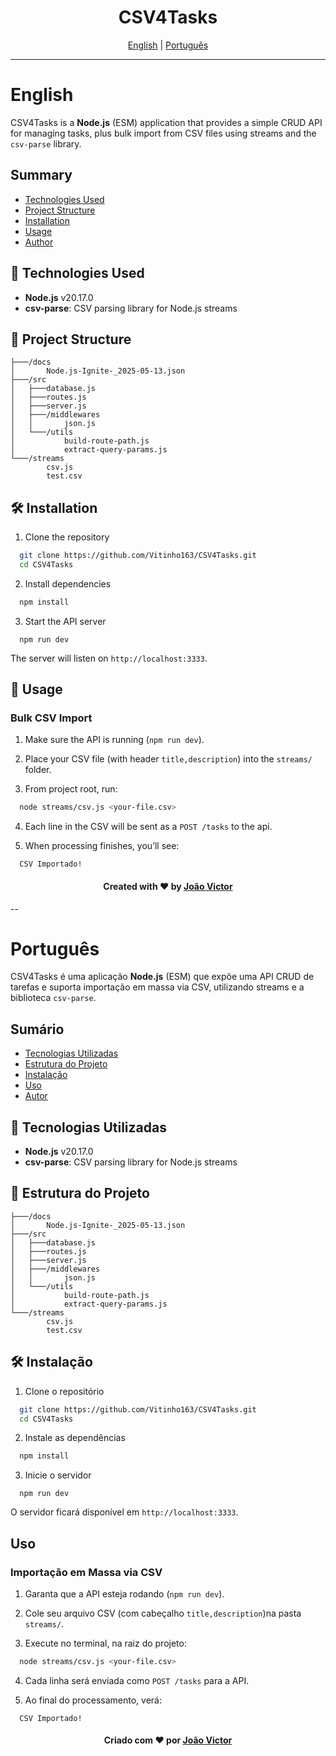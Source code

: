 <h1 align="center">CSV4Tasks</h1>

<div align="center">
  <a href="#english">English</a> |
  <a href="#portugues">Português</a>
</div>

---

# English <a name="english"></a>

CSV4Tasks is a **Node.js** (ESM) application that provides a simple CRUD API for managing tasks, plus bulk import from CSV files using streams and the `csv-parse` library.

## Summary

- [Technologies Used](#technologies-used-en)  
- [Project Structure](#project-structure-en)  
- [Installation](#installation-en)  
- [Usage](#usage-en)  
- [Author](#author-en)  

## 🚀 Technologies Used <a name="technologies-used-en"></a>

- **Node.js** v20.17.0  
- **csv-parse**: CSV parsing library for Node.js streams  

## 📁 Project Structure <a name="project-structure-en"></a>

```
├───/docs
│       Node.js-Ignite-_2025-05-13.json
├───/src
│   ├───database.js
│   ├───routes.js
│   ├───server.js
│   ├───/middlewares
│   │       json.js
│   └───/utils
│           build-route-path.js
│           extract-query-params.js
└───/streams
        csv.js
        test.csv
```

## 🛠️ Installation <a name="installation-en"></a>

1. Clone the repository  
```bash
  git clone https://github.com/Vitinho163/CSV4Tasks.git
  cd CSV4Tasks
```

2. Install dependencies
```bash
  npm install
```

3. Start the API server
```
  npm run dev
```

The server will listen on ``http://localhost:3333``.

## 🔄 Usage <a name="usage-en"></a>

### Bulk CSV Import

1. Make sure the API is running (`npm run dev`).  

2. Place your CSV file (with header `title,description`) into the `streams/` folder.

3. From project root, run:
```bash
  node streams/csv.js <your-file.csv>
```

4. Each line in the CSV will be sent as a ``POST /tasks`` to the api.

5. When processing finishes, you’ll see:
``` 
  CSV Importado!
```

<div align="center" name="author-en">
  <h4>Created with ❤️ by <a href="https://github.com/Vitinho163">João Victor</a></h4>
</div>

--

# Português <a name="portugues"></a>

CSV4Tasks é uma aplicação **Node.js** (ESM) que expõe uma API CRUD de tarefas e suporta importação em massa via CSV, utilizando streams e a biblioteca ``csv-parse``.

## Sumário

- [Tecnologias Utilizadas](#technologies-used-en)  
- [Estrutura do Projeto](#project-structure-en)  
- [Instalação](#installation-en)  
- [Uso](#usage-en)  
- [Autor](#author-en)  

## 🚀 Tecnologias Utilizadas <a name="tecnologias-utilizadas-pt"></a>

- **Node.js** v20.17.0  
- **csv-parse**: CSV parsing library for Node.js streams  

## 📁 Estrutura do Projeto <a name="estrutura-do-projeto-pt"></a>

```
├───/docs
│       Node.js-Ignite-_2025-05-13.json
├───/src
│   ├───database.js
│   ├───routes.js
│   ├───server.js
│   ├───/middlewares
│   │       json.js
│   └───/utils
│           build-route-path.js
│           extract-query-params.js
└───/streams
        csv.js
        test.csv
```

## 🛠️ Instalação <a name="instalacao-pt"></a>

1. Clone o repositório
```bash
  git clone https://github.com/Vitinho163/CSV4Tasks.git
  cd CSV4Tasks
```

2. Instale as dependências
```bash
  npm install
```

3. Inicie o servidor
```
  npm run dev
```

O servidor ficará disponível em ``http://localhost:3333``.

## Uso <a name="uso-pt"></a>

### Importação em Massa via CSV

1. Garanta que a API esteja rodando (`npm run dev`).  

2. Cole seu arquivo CSV (com cabeçalho `title,description`)na pasta `streams/`.

3. Execute no terminal, na raiz do projeto:
```bash
  node streams/csv.js <your-file.csv>
```

4. Cada linha será enviada como ``POST /tasks`` para a API.

5. Ao final do processamento, verá:
``` 
  CSV Importado!
```

<div align="center" name="autor-pt">
  <h4>Criado com ❤️ por <a href="https://github.com/Vitinho163">João Victor</a></h4>
</div>